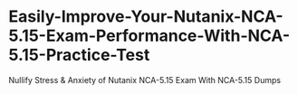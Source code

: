 # Easily-Improve-Your-Nutanix-NCA-5.15-Exam-Performance-With-NCA-5.15-Practice-Test
Nullify Stress &amp; Anxiety of Nutanix NCA-5.15 Exam With NCA-5.15 Dumps

